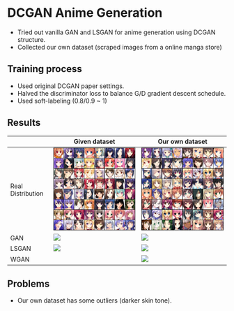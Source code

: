 # DCGAN Anime Generation
- Tried out vanilla GAN and LSGAN for anime generation using DCGAN structure.
- Collected our own dataset (scraped images from a online manga store)

## Training process
- Used original DCGAN paper settings.
- Halved the discriminator loss to balance G/D gradient descent schedule.
- Used soft-labeling (0.8/0.9 ~ 1)

## Results
||Given dataset|Our own dataset|
|--|-------------|---------------|
|Real Distribution|![](./img_src/given.png)|![](./img_src/self.png)|
|GAN|![](./results/given_data_gan.gif)|![](./results/self_data_gan.gif)|
|LSGAN|![](./results/given_data_lsgan.gif)|![](./results/self_data_lsgan.gif)|
|WGAN||![](./results/self_data_wgan.gif)|

## Problems
- Our own dataset has some outliers (darker skin tone).